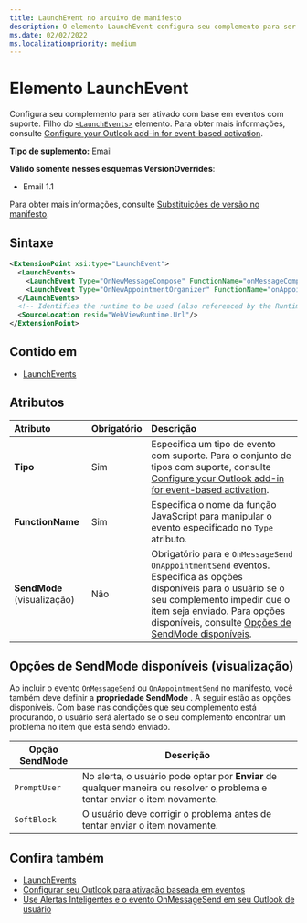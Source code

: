 ```yaml
---
title: LaunchEvent no arquivo de manifesto
description: O elemento LaunchEvent configura seu complemento para ser ativado com base em eventos suportados.
ms.date: 02/02/2022
ms.localizationpriority: medium
---
```


# <a name="launchevent-element"></a>Elemento LaunchEvent

Configura seu complemento para ser ativado com base em eventos com suporte. Filho do [`<LaunchEvents>`](launchevents.md) elemento. Para obter mais informações, consulte [Configure your Outlook add-in for event-based activation](../../outlook/autolaunch.md).

**Tipo de suplemento:** Email

**Válido somente nesses esquemas VersionOverrides**:

- Email 1.1

Para obter mais informações, consulte [Substituições de versão no manifesto](../../develop/add-in-manifests.md#version-overrides-in-the-manifest).

## <a name="syntax"></a>Sintaxe

```XML
<ExtensionPoint xsi:type="LaunchEvent">
  <LaunchEvents>
    <LaunchEvent Type="OnNewMessageCompose" FunctionName="onMessageComposeHandler"/>
    <LaunchEvent Type="OnNewAppointmentOrganizer" FunctionName="onAppointmentComposeHandler"/>
  </LaunchEvents>
  <!-- Identifies the runtime to be used (also referenced by the Runtime element). -->
  <SourceLocation resid="WebViewRuntime.Url"/>
</ExtensionPoint>
```

## <a name="contained-in"></a>Contido em

- [LaunchEvents](launchevents.md)

## <a name="attributes"></a>Atributos

|  Atributo  |  Obrigatório  |  Descrição  |
|:-----|:-----|:-----|
|  **Tipo**  |  Sim  | Especifica um tipo de evento com suporte. Para o conjunto de tipos com suporte, consulte [Configure your Outlook add-in for event-based activation](../../outlook/autolaunch.md#supported-events). |
|  **FunctionName**  |  Sim  | Especifica o nome da função JavaScript para manipular o evento especificado no `Type` atributo. |
|  **SendMode** (visualização) |  Não  | Obrigatório para e `OnMessageSend` `OnAppointmentSend` eventos. Especifica as opções disponíveis para o usuário se o seu complemento impedir que o item seja enviado. Para opções disponíveis, consulte [Opções de SendMode disponíveis](#available-sendmode-options-preview). |

## <a name="available-sendmode-options-preview"></a>Opções de SendMode disponíveis (visualização)

Ao incluir o evento `OnMessageSend` ou `OnAppointmentSend` no manifesto, você também deve definir a **propriedade SendMode** . A seguir estão as opções disponíveis. Com base nas condições que seu complemento está procurando, o usuário será alertado se o seu complemento encontrar um problema no item que está sendo enviado.

| Opção SendMode | Descrição |
|---|---|
|`PromptUser`|No alerta, o usuário pode optar por **Enviar** de qualquer maneira ou resolver o problema e tentar enviar o item novamente.|
|`SoftBlock`|O usuário deve corrigir o problema antes de tentar enviar o item novamente.|

## <a name="see-also"></a>Confira também

- [LaunchEvents](launchevents.md)
- [Configurar seu Outlook para ativação baseada em eventos](../../outlook/autolaunch.md#supported-events)
- [Use Alertas Inteligentes e o evento OnMessageSend em seu Outlook de usuário](../../outlook/smart-alerts-onmessagesend-walkthrough.md)
